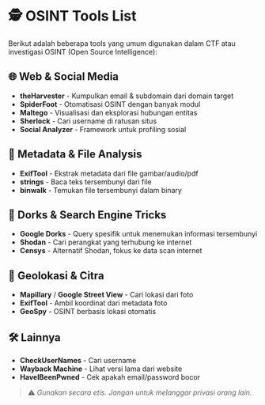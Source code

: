 # 🕵️ OSINT Tools List

Berikut adalah beberapa tools yang umum digunakan dalam CTF atau investigasi OSINT (Open Source Intelligence):

## 🌐 Web & Social Media
- **theHarvester** - Kumpulkan email & subdomain dari domain target
- **SpiderFoot** - Otomatisasi OSINT dengan banyak modul
- **Maltego** - Visualisasi dan eksplorasi hubungan entitas
- **Sherlock** - Cari username di ratusan situs
- **Social Analyzer** - Framework untuk profiling sosial

## 📸 Metadata & File Analysis
- **ExifTool** - Ekstrak metadata dari file gambar/audio/pdf
- **strings** - Baca teks tersembunyi dari file
- **binwalk** - Temukan file tersembunyi dalam binary

## 🔎 Dorks & Search Engine Tricks
- **Google Dorks** - Query spesifik untuk menemukan informasi tersembunyi
- **Shodan** - Cari perangkat yang terhubung ke internet
- **Censys** - Alternatif Shodan, fokus ke data scan internet

## 📍 Geolokasi & Citra
- **Mapillary** / **Google Street View** - Cari lokasi dari foto
- **ExifTool** - Ambil koordinat dari metadata foto
- **GeoSpy** - OSINT berbasis lokasi otomatis

## 🛠️ Lainnya
- **CheckUserNames** - Cari username
- **Wayback Machine** - Lihat versi lama dari website
- **HaveIBeenPwned** - Cek apakah email/password bocor

> ⚠️ *Gunakan secara etis. Jangan untuk melanggar privasi orang lain.*